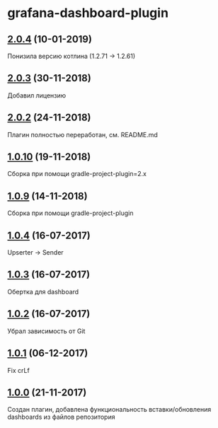 # grafana-dashboard-plugin

## [2.0.4]() (10-01-2019)

Понизила версию котлина (1.2.71 -> 1.2.61)

## [2.0.3]() (30-11-2018)

Добавил лицензию

## [2.0.2]() (24-11-2018)

Плагин полностью переработан, см. README.md

## [1.0.10]() (19-11-2018)

Сборка при помощи gradle-project-plugin=2.x

## [1.0.9]() (14-11-2018)

Сборка при помощи gradle-project-plugin

## [1.0.4]() (16-07-2017)

Upserter -> Sender

## [1.0.3]() (16-07-2017)

Обертка для dashboard

## [1.0.2]() (16-07-2017)

Убрал зависимость от Git

## [1.0.1]() (06-12-2017)

Fix crLf

## [1.0.0]() (21-11-2017)

Создан плагин, добавлена функциональность вставки/обновления dashboards из файлов репозитория